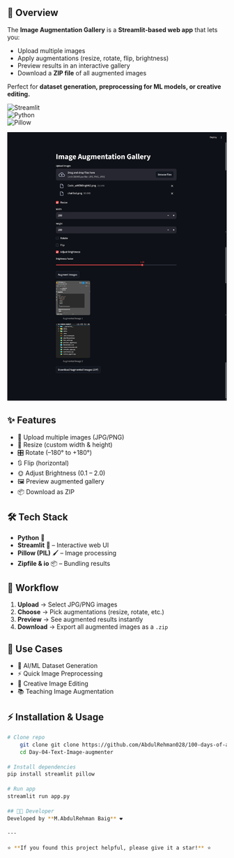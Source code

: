## 🚀 Overview
The **Image Augmentation Gallery** is a **Streamlit-based web app** that lets you:
- Upload multiple images  
- Apply augmentations (resize, rotate, flip, brightness)  
- Preview results in an interactive gallery  
- Download a **ZIP file** of all augmented images  

Perfect for **dataset generation, preprocessing for ML models, or creative editing.**

![Streamlit](https://img.shields.io/badge/Framework-Streamlit-red?logo=streamlit)  
![Python](https://img.shields.io/badge/Language-Python-blue?logo=python)  
![Pillow](https://img.shields.io/badge/Library-Pillow-yellowgreen) 

![alt text](iamge-resizer.png)

## ✨ Features
- 📂 Upload multiple images (JPG/PNG)  
- 🔄 Resize (custom width & height)  
- 🎛️ Rotate (–180° to +180°)  
- 🔃 Flip (horizontal)  
- 🌞 Adjust Brightness (0.1 – 2.0)  
- 🖼️ Preview augmented gallery  
- 📦 Download as ZIP  


## 🛠️ Tech Stack
- **Python** 🐍  
- **Streamlit** 🎨 – Interactive web UI  
- **Pillow (PIL)** 🖌 – Image processing  
- **Zipfile & io** 📦 – Bundling results  


## 📂 Workflow
1. **Upload** → Select JPG/PNG images  
2. **Choose** → Pick augmentations (resize, rotate, etc.)  
3. **Preview** → See augmented results instantly  
4. **Download** → Export all augmented images as a `.zip`  


## 🎯 Use Cases
- 🧠 AI/ML Dataset Generation  
- ⚡ Quick Image Preprocessing  
- 🎨 Creative Image Editing  
- 📚 Teaching Image Augmentation  


## ⚡ Installation & Usage

```bash
# Clone repo
    git clone git clone https://github.com/AbdulRehman028/100-days-of-ai.git
    cd Day-04-Text-Image-augmenter

# Install dependencies
pip install streamlit pillow

# Run app
streamlit run app.py

## 👨‍💻 Developer
Developed by **M.AbdulRehman Baig** ❤️

---

⭐ **If you found this project helpful, please give it a star!** ⭐